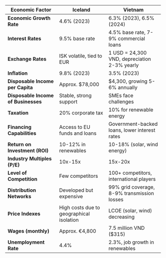 
| **Economic Factor**                              | **Iceland**                                   | **Vietnam**                                   |
|--------------------------------------------------|-----------------------------------------------|-----------------------------------------------|
| **Economic Growth Rate**                         | 4.6% (2023)                                   | 6.3% (2023), 6.5% (2024)                      |
| **Interest Rates**                               | 9.5% base rate                                | 4.5% base rate, 7-9% commercial loans         |
| **Exchange Rates**                               | ISK volatile, tied to EUR                     | 1 USD = 24,300 VND, depreciation 2-3% yearly  |
| **Inflation**                                    | 9.8% (2023)                                   | 3.5% (2023)                                   |
| **Disposable Income per Capita**                 | Approx. $78,000                               | $4,300, growing 5-6% annually                 |
| **Disposable Income of Businesses**              | Stable, strong support                        | SMEs face challenges                          |
| **Taxation**                                     | 20% corporate tax                             | 10% for renewable energy                      |
| **Financing Capabilities**                       | Access to EU funds and loans                  | Government-backed loans, lower interest rates  |
| **Return on Investment (ROI)**                   | 10-12% in renewables                         | 10-18% (solar, wind energy)                   |
| **Industry Multiples (P/E)**                     | 10x-15x                                       | 15x-20x                                       |
| **Level of Competition**                         | Few competitors                               | 100+ competitors, international players       |
| **Distribution Networks**                        | Developed but expensive                       | 99% grid coverage, 8-9% transmission losses   |
| **Price Indexes**                                | High costs due to geographical isolation      | LCOE (solar, wind) decreasing                 |
| **Wages (monthly)**                              | Approx. €4,800                                | 7.5 million VND ($315)                        |
| **Unemployment Rate**                            | 4.4%                                          | 2.3%, job growth in renewables                |

